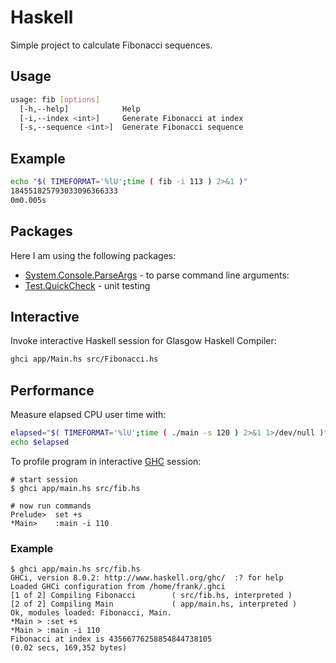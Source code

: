 # Haskell

Simple project to calculate Fibonacci sequences.

## Usage

```bash
usage: fib [options]
  [-h,--help]            Help
  [-i,--index <int>]     Generate Fibonacci at index
  [-s,--sequence <int>]  Generate Fibonacci sequence
```

## Example

```bash
echo "$( TIMEFORMAT='%lU';time ( fib -i 113 ) 2>&1 )"
184551825793033096366333
0m0.005s
```

## Packages

Here I am using the following packages:

* [System.Console.ParseArgs](http://hackage.haskell.org/package/parseargs) - to parse command line arguments:
* [Test.QuickCheck](http://hackage.haskell.org/package/QuickCheck) - unit testing

## Interactive

Invoke interactive Haskell session for Glasgow Haskell Compiler:

```bash
ghci app/Main.hs src/Fibonacci.hs
```

## Performance

Measure elapsed CPU user time with:

```bash
elapsed="$( TIMEFORMAT='%lU';time ( ./main -s 120 ) 2>&1 1>/dev/null )"
echo $elapsed
```

To profile program in interactive [GHC](https://wiki.haskell.org/GHC/GHCi)
session:

```c2hs
# start session
$ ghci app/main.hs src/fib.hs

# now run commands
Prelude>  set +s
*Main>    :main -i 110
```

### Example

```
$ ghci app/main.hs src/fib.hs
GHCi, version 8.0.2: http://www.haskell.org/ghc/  :? for help
Loaded GHCi configuration from /home/frank/.ghci
[1 of 2] Compiling Fibonacci        ( src/fib.hs, interpreted )
[2 of 2] Compiling Main             ( app/main.hs, interpreted )
Ok, modules loaded: Fibonacci, Main.
*Main > :set +s
*Main > :main -i 110
Fibonacci at index is 43566776258854844738105
(0.02 secs, 169,352 bytes)
```

